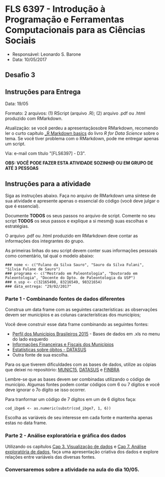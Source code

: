 #  FLS 6397 - Introdução à Programação e Ferramentas Computacionais para as Ciências Sociais

- Responsável: Leonardo S. Barone
- Data: 10/05/2017

## Desafio 3

## Instruções para Entrega

Data: 19/05

Formato: 2 arquivos: (1) RScript (arquivo .R); (2) arquivo .pdf ou .html produzido com RMarkdown.

Atualização: se você perdeu a apresentaçãosobre RMarkdown, recomendo ler o curto capítulo [_R Markdown basics](http://r4ds.had.co.nz/r-markdown.html#r-markdown-basics) do livro _R for Data Science_ sobre o tema. Se você tiver problema com o RMarkdown, pode me entregar apenas um script.

Via: e-mail com título "[FLS6397] - D3".

__OBS: VOCÊ PODE FAZER ESTA ATIVIDADE SOZINH@ OU EM GRUPO DE ATÉ 3 PESSOAS__

## Instruções para a atividade

Siga as instruções abaixo. Faça no arquivo de RMarkdown uma síntese de sua atividade e apresente apenas o essencial do código (você deve julgar o que é essencial).

Documente __TODOS__ os seus passos no arquivo de script. Comente no seu script __TODOS__ os seus passos e explique a si mesm@ suas escolhas e estratégias.

O arquivo .pdf ou .html produzido em RMarkdown deve contar as informações dos integrantes do grupo.

As primeiras linhas do seu script devem conter suas informações pessoais como comentário, tal qual o modelo abaixo:

```{r}
### nome <- c("Fulano da Silva Sauro", "Sauro da Silva Fulani", "Silvia Fulane de Sauro")
### programa <- c("Mestrado em Paleontologia", "Doutorado em Paleontologia", "Docente do Dpto. de Paleontologia da USP")
### n_usp <- c(32165498, 83216549, 98321654)
### data_entrega: "29/02/2017"
```

### Parte 1 - Combinando fontes de dados diferentes

Construa um data frame com as seguintes características: as observações devem ser municípios e as colunas características dos municípios;

Você deve construir esse data frame combinando as seguintes fontes:

- [Perfil dos Municípios Brasileiros 2015](http://www.ibge.gov.br/home/estatistica/economia/perfilmunic/2015/default.shtm) - Bases de dados em .xls no menu do lado esquerdo
- [Informações Financeiras e Fiscais dos Municípios](https://siconfi.tesouro.gov.br/siconfi/pages/public/consulta_finbra/finbra_list.jsf)
- [Estatísticas sobre óbitos - DATASUS](http://tabnet.datasus.gov.br/cgi/deftohtm.exe?sim/cnv/pobt10br.def)
- Outra fonte de sua escolha.

Para os que tiverem dificuldades com as bases de dados, utilize as cópias que deixei no repositório: [MUNIC15](https://raw.githubusercontent.com/leobarone/FLS6397/master/data/Base_MUNIC_2015_xls.zip), [DATASUS](https://raw.githubusercontent.com/leobarone/FLS6397/master/data/obitos_datasus.csv) e [FINBRA](https://raw.githubusercontent.com/leobarone/FLS6397/master/data/receitas_orc_finbra.zip)

Lembre-se que as bases devem ser combinadas utilizando o código de município. Algumas fontes podem contar códigos com 6 ou 7 dígitos e você deve ignorar o 7o dígito se isso ocorrer.

Para tranformar um código de 7 dígitos em um de 6 dígitos faça:

```{r setup, include=FALSE}
cod_ibge6 <- as.numeric(substr(cod_ibge7, 1, 6))
```

Escolha as variáveis de seu interesse em cada fonte e mantenha apenas estas no data frame.

### Parte 2 - Análise exploratória e gráfica dos dados

Utilizando os capítulos [Cap 3. Visualização de dados](http://r4ds.had.co.nz/data-visualisation.html) e [Cap 7. Análise exploratória de dados](http://r4ds.had.co.nz/exploratory-data-analysis.html), faça uma apresentação criativa dos dados e explore relações entre variáveis das diversas fontes.

### Conversaremos sobre a atividade na aula do dia 10/05.